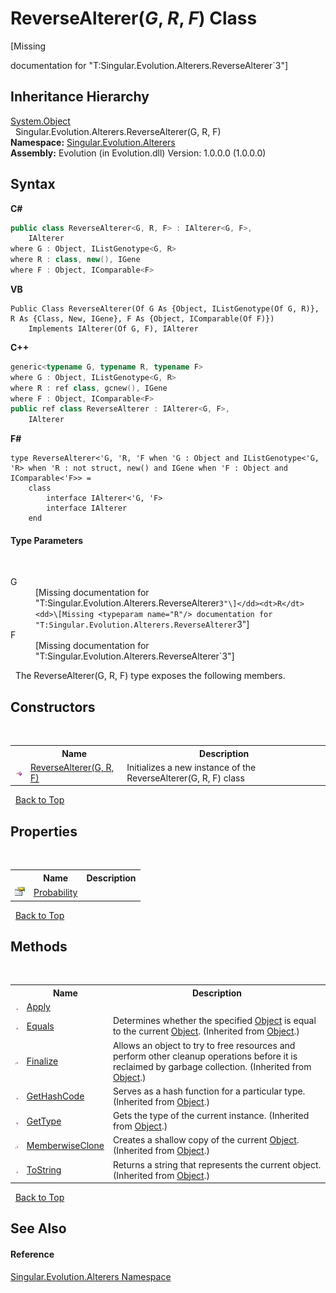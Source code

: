 # ReverseAlterer(*G*, *R*, *F*) Class
 

\[Missing <summary> documentation for "T:Singular.Evolution.Alterers.ReverseAlterer`3"\]


## Inheritance Hierarchy
<a href="http://msdn2.microsoft.com/en-us/library/e5kfa45b" target="_blank">System.Object</a><br />&nbsp;&nbsp;Singular.Evolution.Alterers.ReverseAlterer(G, R, F)<br />
**Namespace:**&nbsp;<a href="d83a42df-2b66-dfad-1be9-58a7420b0c0f">Singular.Evolution.Alterers</a><br />**Assembly:**&nbsp;Evolution (in Evolution.dll) Version: 1.0.0.0 (1.0.0.0)

## Syntax

**C#**<br />
``` C#
public class ReverseAlterer<G, R, F> : IAlterer<G, F>, 
	IAlterer
where G : Object, IListGenotype<G, R>
where R : class, new(), IGene
where F : Object, IComparable<F>

```

**VB**<br />
``` VB
Public Class ReverseAlterer(Of G As {Object, IListGenotype(Of G, R)}, R As {Class, New, IGene}, F As {Object, IComparable(Of F)})
	Implements IAlterer(Of G, F), IAlterer
```

**C++**<br />
``` C++
generic<typename G, typename R, typename F>
where G : Object, IListGenotype<G, R>
where R : ref class, gcnew(), IGene
where F : Object, IComparable<F>
public ref class ReverseAlterer : IAlterer<G, F>, 
	IAlterer
```

**F#**<br />
``` F#
type ReverseAlterer<'G, 'R, 'F when 'G : Object and IListGenotype<'G, 'R> when 'R : not struct, new() and IGene when 'F : Object and IComparable<'F>> =  
    class
        interface IAlterer<'G, 'F>
        interface IAlterer
    end
```


#### Type Parameters
&nbsp;<dl><dt>G</dt><dd>\[Missing <typeparam name="G"/> documentation for "T:Singular.Evolution.Alterers.ReverseAlterer`3"\]</dd><dt>R</dt><dd>\[Missing <typeparam name="R"/> documentation for "T:Singular.Evolution.Alterers.ReverseAlterer`3"\]</dd><dt>F</dt><dd>\[Missing <typeparam name="F"/> documentation for "T:Singular.Evolution.Alterers.ReverseAlterer`3"\]</dd></dl>&nbsp;
The ReverseAlterer(G, R, F) type exposes the following members.


## Constructors
&nbsp;<table><tr><th></th><th>Name</th><th>Description</th></tr><tr><td>![Public method](media/pubmethod.gif "Public method")</td><td><a href="2ceeb98a-a32a-56f1-3dc9-94591069354f">ReverseAlterer(G, R, F)</a></td><td>
Initializes a new instance of the ReverseAlterer(G, R, F) class</td></tr></table>&nbsp;
<a href="#reversealterer(*g*,-*r*,-*f*)-class">Back to Top</a>

## Properties
&nbsp;<table><tr><th></th><th>Name</th><th>Description</th></tr><tr><td>![Public property](media/pubproperty.gif "Public property")</td><td><a href="7058b02c-2f57-541b-94cc-833bbeedc3f3">Probability</a></td><td /></tr></table>&nbsp;
<a href="#reversealterer(*g*,-*r*,-*f*)-class">Back to Top</a>

## Methods
&nbsp;<table><tr><th></th><th>Name</th><th>Description</th></tr><tr><td>![Public method](media/pubmethod.gif "Public method")</td><td><a href="93ffa659-83d6-d402-646d-2f52ee83f54b">Apply</a></td><td /></tr><tr><td>![Public method](media/pubmethod.gif "Public method")</td><td><a href="http://msdn2.microsoft.com/en-us/library/bsc2ak47" target="_blank">Equals</a></td><td>
Determines whether the specified <a href="http://msdn2.microsoft.com/en-us/library/e5kfa45b" target="_blank">Object</a> is equal to the current <a href="http://msdn2.microsoft.com/en-us/library/e5kfa45b" target="_blank">Object</a>.
 (Inherited from <a href="http://msdn2.microsoft.com/en-us/library/e5kfa45b" target="_blank">Object</a>.)</td></tr><tr><td>![Protected method](media/protmethod.gif "Protected method")</td><td><a href="http://msdn2.microsoft.com/en-us/library/4k87zsw7" target="_blank">Finalize</a></td><td>
Allows an object to try to free resources and perform other cleanup operations before it is reclaimed by garbage collection.
 (Inherited from <a href="http://msdn2.microsoft.com/en-us/library/e5kfa45b" target="_blank">Object</a>.)</td></tr><tr><td>![Public method](media/pubmethod.gif "Public method")</td><td><a href="http://msdn2.microsoft.com/en-us/library/zdee4b3y" target="_blank">GetHashCode</a></td><td>
Serves as a hash function for a particular type.
 (Inherited from <a href="http://msdn2.microsoft.com/en-us/library/e5kfa45b" target="_blank">Object</a>.)</td></tr><tr><td>![Public method](media/pubmethod.gif "Public method")</td><td><a href="http://msdn2.microsoft.com/en-us/library/dfwy45w9" target="_blank">GetType</a></td><td>
Gets the type of the current instance.
 (Inherited from <a href="http://msdn2.microsoft.com/en-us/library/e5kfa45b" target="_blank">Object</a>.)</td></tr><tr><td>![Protected method](media/protmethod.gif "Protected method")</td><td><a href="http://msdn2.microsoft.com/en-us/library/57ctke0a" target="_blank">MemberwiseClone</a></td><td>
Creates a shallow copy of the current <a href="http://msdn2.microsoft.com/en-us/library/e5kfa45b" target="_blank">Object</a>.
 (Inherited from <a href="http://msdn2.microsoft.com/en-us/library/e5kfa45b" target="_blank">Object</a>.)</td></tr><tr><td>![Public method](media/pubmethod.gif "Public method")</td><td><a href="http://msdn2.microsoft.com/en-us/library/7bxwbwt2" target="_blank">ToString</a></td><td>
Returns a string that represents the current object.
 (Inherited from <a href="http://msdn2.microsoft.com/en-us/library/e5kfa45b" target="_blank">Object</a>.)</td></tr></table>&nbsp;
<a href="#reversealterer(*g*,-*r*,-*f*)-class">Back to Top</a>

## See Also


#### Reference
<a href="d83a42df-2b66-dfad-1be9-58a7420b0c0f">Singular.Evolution.Alterers Namespace</a><br />